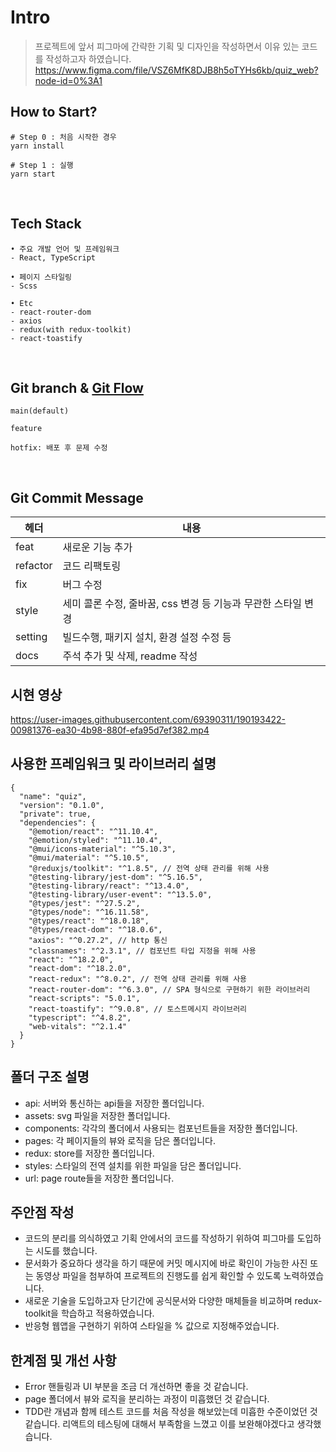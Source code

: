 # Intro

> 프로젝트에 앞서 피그마에 간략한 기획 및 디자인을 작성하면서 이유 있는 코드를 작성하고자 하였습니다.
> https://www.figma.com/file/VSZ6MfK8DJB8h5oTYHs6kb/quiz_web?node-id=0%3A1

## How to Start?

```
# Step 0 : 처음 시작한 경우
yarn install

# Step 1 : 실행
yarn start
```

<br/>

## Tech Stack

```
• 주요 개발 언어 및 프레임워크
- React, TypeScript

• 페이지 스타일링
- Scss

• Etc
- react-router-dom
- axios
- redux(with redux-toolkit)
- react-toastify
```

<br/>

## Git branch & [Git Flow](https://techblog.woowahan.com/2553/)

```
main(default)

feature

hotfix: 배포 후 문제 수정
```

<br/>

## Git Commit Message

| 헤더     | 내용                                                          |
| -------- | ------------------------------------------------------------- |
| feat     | 새로운 기능 추가                                              |
| refactor | 코드 리팩토링                                                 |
| fix      | 버그 수정                                                     |
| style    | 세미 콜론 수정, 줄바꿈, css 변경 등 기능과 무관한 스타일 변경 |
| setting  | 빌드수행, 패키지 설치, 환경 설정 수정 등                      |
| docs     | 주석 추가 및 삭제, readme 작성                                |

## 시현 영상

https://user-images.githubusercontent.com/69390311/190193422-00981376-ea30-4b98-880f-efa95d7ef382.mp4

## 사용한 프레임워크 및 라이브러리 설명

```
{
  "name": "quiz",
  "version": "0.1.0",
  "private": true,
  "dependencies": {
    "@emotion/react": "^11.10.4",
    "@emotion/styled": "^11.10.4",
    "@mui/icons-material": "^5.10.3",
    "@mui/material": "^5.10.5",
    "@reduxjs/toolkit": "^1.8.5", // 전역 상태 관리를 위해 사용
    "@testing-library/jest-dom": "^5.16.5",
    "@testing-library/react": "^13.4.0",
    "@testing-library/user-event": "^13.5.0",
    "@types/jest": "^27.5.2",
    "@types/node": "^16.11.58",
    "@types/react": "^18.0.18",
    "@types/react-dom": "^18.0.6",
    "axios": "^0.27.2", // http 통신
    "classnames": "^2.3.1", // 컴포넌트 타입 지정을 위해 사용
    "react": "^18.2.0",
    "react-dom": "^18.2.0",
    "react-redux": "^8.0.2", // 전역 상태 관리를 위해 사용
    "react-router-dom": "^6.3.0", // SPA 형식으로 구현하기 위한 라이브러리
    "react-scripts": "5.0.1",
    "react-toastify": "^9.0.8", // 토스트메시지 라이브러리
    "typescript": "^4.8.2",
    "web-vitals": "^2.1.4"
  }
}
```

## 폴더 구조 설명

- api: 서버와 통신하는 api들을 저장한 폴더입니다.
- assets: svg 파일을 저장한 폴더입니다.
- components: 각각의 폴더에서 사용되는 컴포넌트들을 저장한 폴더입니다.
- pages: 각 페이지들의 뷰와 로직을 담은 폴더입니다.
- redux: store를 저장한 폴더입니다.
- styles: 스타일의 전역 설치를 위한 파일을 담은 폴더입니다.
- url: page route들을 저장한 폴더입니다.

## 주안점 작성

- 코드의 분리를 의식하였고 기획 안에서의 코드를 작성하기 위하여 피그마를 도입하는 시도를 했습니다.
- 문서화가 중요하다 생각을 하기 때문에 커밋 메시지에 바로 확인이 가능한 사진 또는 동영상 파일을 첨부하여 프로젝트의 진행도를 쉽게 확인할 수 있도록 노력하였습니다.
- 새로운 기술을 도입하고자 단기간에 공식문서와 다양한 매체들을 비교하며 redux-toolkit을 학습하고 적용하였습니다.
- 반응형 웹앱을 구현하기 위하여 스타일을 % 값으로 지정해주었습니다.

## 한계점 및 개선 사항

- Error 핸들링과 UI 부분을 조금 더 개선하면 좋을 것 같습니다.
- page 폴더에서 뷰와 로직을 분리하는 과정이 미흡했던 것 같습니다.
- TDD란 개념과 함께 테스트 코드를 처음 작성을 해보았는데 미흡한 수준이었던 것 같습니다. 리액트의 테스팅에 대해서 부족함을 느꼈고 이를 보완해야겠다고 생각했습니다.
